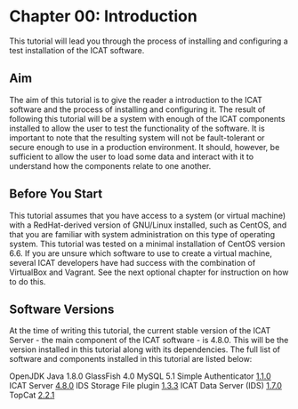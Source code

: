 Chapter 00: Introduction
=======================

This tutorial will lead you through the process of installing and configuring a test installation of the ICAT software.

Aim
---

The aim of this tutorial is to give the reader a introduction to the ICAT software and the process of installing and configuring it. The result of following this tutorial will be a system with enough of the ICAT components installed to allow the user to test the functionality of the software. It is important to note that the resulting system will not be fault-tolerant or secure enough to use in a production environment. It should, however, be sufficient to allow the user to load some data and interact with it to understand how the components relate to one another.

Before You Start
----------------

This tutorial assumes that you have access to a system (or virtual machine) with a RedHat-derived version of GNU/Linux installed, such as CentOS, and that you are familiar with system administration on this type of operating system. This tutorial was tested on a minimal installation of CentOS version 6.6. If you are unsure which software to use to create a virtual machine, several ICAT developers have had success with the combination of VirtualBox and Vagrant. See the next optional chapter for instruction on how to do this.

Software Versions
-----------------

At the time of writing this tutorial, the current stable version of the ICAT Server - the main component of the ICAT software - is 4.8.0. This will be the version installed in this tutorial along with its dependencies. The full list of software and components installed in this tutorial are listed below:

OpenJDK Java 1.8.0
GlassFish 4.0
MySQL 5.1
Simple Authenticator [1.1.0](https://repo.icatproject.org/site/authn/simple/1.1.0/)
ICAT Server [4.8.0](https://repo.icatproject.org/site/icat/server/4.8.0/)
IDS Storage File plugin [1.3.3](https://repo.icatproject.org/site/ids/storage_file/1.3.3/)
ICAT Data Server (IDS) [1.7.0](https://repo.icatproject.org/site/ids/server/1.7.0/)
TopCat [2.2.1](https://repo.icatproject.org/site/topcat/2.2.1/)